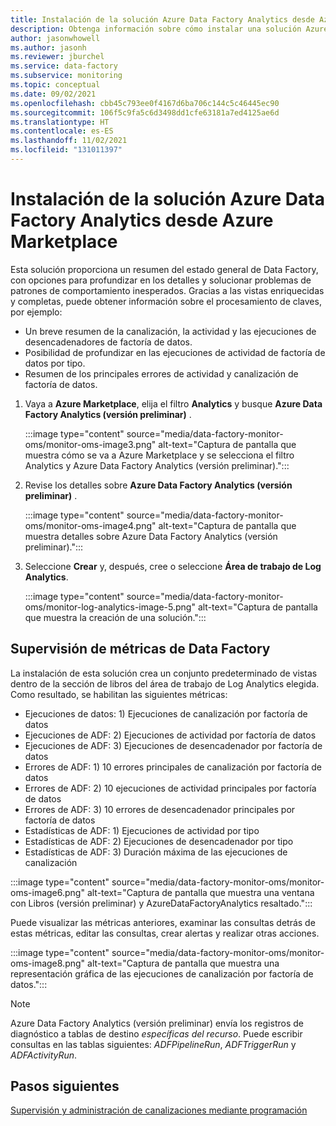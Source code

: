 ```yaml
---
title: Instalación de la solución Azure Data Factory Analytics desde Azure Marketplace
description: Obtenga información sobre cómo instalar una solución Azure Data Factory Analytics desde Azure Marketplace.
author: jasonwhowell
ms.author: jasonh
ms.reviewer: jburchel
ms.service: data-factory
ms.subservice: monitoring
ms.topic: conceptual
ms.date: 09/02/2021
ms.openlocfilehash: cbb45c793ee0f4167d6ba706c144c5c46445ec90
ms.sourcegitcommit: 106f5c9fa5c6d3498dd1cfe63181a7ed4125ae6d
ms.translationtype: HT
ms.contentlocale: es-ES
ms.lasthandoff: 11/02/2021
ms.locfileid: "131011397"
---
```

# <a name="install-azure-data-factory-analytics-solution-from-azure-marketplace"></a>Instalación de la solución Azure Data Factory Analytics desde Azure Marketplace

Esta solución proporciona un resumen del estado general de Data Factory, con opciones para profundizar en los detalles y solucionar problemas de patrones de comportamiento inesperados. Gracias a las vistas enriquecidas y completas, puede obtener información sobre el procesamiento de claves, por ejemplo:

* Un breve resumen de la canalización, la actividad y las ejecuciones de desencadenadores de factoría de datos.
* Posibilidad de profundizar en las ejecuciones de actividad de factoría de datos por tipo.
* Resumen de los principales errores de actividad y canalización de factoría de datos.

1. Vaya a **Azure Marketplace**, elija el filtro **Analytics** y busque **Azure Data Factory Analytics (versión preliminar)** .

   :::image type="content" source="media/data-factory-monitor-oms/monitor-oms-image3.png" alt-text="Captura de pantalla que muestra cómo se va a Azure Marketplace y se selecciona el filtro Analytics y Azure Data Factory Analytics (versión preliminar).":::

1. Revise los detalles sobre **Azure Data Factory Analytics (versión preliminar)** .

   :::image type="content" source="media/data-factory-monitor-oms/monitor-oms-image4.png" alt-text="Captura de pantalla que muestra detalles sobre Azure Data Factory Analytics (versión preliminar).":::

1. Seleccione **Crear** y, después, cree o seleccione **Área de trabajo de Log Analytics**.

   :::image type="content" source="media/data-factory-monitor-oms/monitor-log-analytics-image-5.png" alt-text="Captura de pantalla que muestra la creación de una solución.":::

## <a name="monitor-data-factory-metrics"></a>Supervisión de métricas de Data Factory

La instalación de esta solución crea un conjunto predeterminado de vistas dentro de la sección de libros del área de trabajo de Log Analytics elegida. Como resultado, se habilitan las siguientes métricas:

* Ejecuciones de datos: 1) Ejecuciones de canalización por factoría de datos
* Ejecuciones de ADF: 2) Ejecuciones de actividad por factoría de datos
* Ejecuciones de ADF: 3) Ejecuciones de desencadenador por factoría de datos
* Errores de ADF: 1) 10 errores principales de canalización por factoría de datos
* Errores de ADF: 2) 10 ejecuciones de actividad principales por factoría de datos
* Errores de ADF: 3) 10 errores de desencadenador principales por factoría de datos
* Estadísticas de ADF: 1) Ejecuciones de actividad por tipo
* Estadísticas de ADF: 2) Ejecuciones de desencadenador por tipo
* Estadísticas de ADF: 3) Duración máxima de las ejecuciones de canalización

:::image type="content" source="media/data-factory-monitor-oms/monitor-oms-image6.png" alt-text="Captura de pantalla que muestra una ventana con Libros (versión preliminar) y AzureDataFactoryAnalytics resaltado.":::

Puede visualizar las métricas anteriores, examinar las consultas detrás de estas métricas, editar las consultas, crear alertas y realizar otras acciones.

:::image type="content" source="media/data-factory-monitor-oms/monitor-oms-image8.png" alt-text="Captura de pantalla que muestra una representación gráfica de las ejecuciones de canalización por factoría de datos.":::

> [!NOTE]
> Azure Data Factory Analytics (versión preliminar) envía los registros de diagnóstico a tablas de destino _específicas del recurso_. Puede escribir consultas en las tablas siguientes: _ADFPipelineRun_, _ADFTriggerRun_ y _ADFActivityRun_.

## <a name="next-steps"></a>Pasos siguientes

[Supervisión y administración de canalizaciones mediante programación](monitor-programmatically.md)

